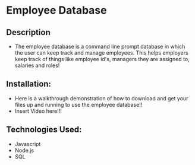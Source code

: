 # Employee Database

## Description
* The employee database is a command line prompt database in which the user can keep track and manage employees. This helps employers keep track of things like employee id's, managers they are assigned to, salaries and roles! 

## Installation:
* Here is a walkthrough demonstration of how to download and get your files up and running to use the employee database!!
* Insert Video here!!!

## Technologies Used:
* Javascript
* Node.js
* SQL

